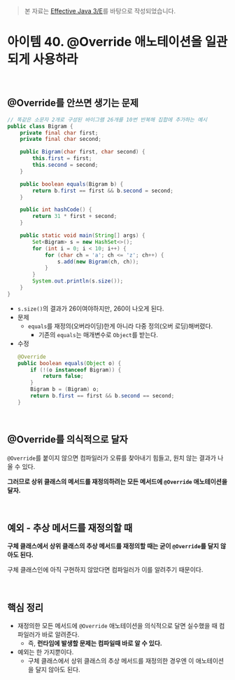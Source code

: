 > 본 자료는 [Effective Java 3/E]()를 바탕으로 작성되었습니다.

# 아이템 40. @Override 애노테이션을 일관되게 사용하라

<br>


## @Override를 안쓰면 생기는 문제
```java
// 똑같은 소문자 2개로 구성된 바이그램 26개를 10번 반복해 집합에 추가하는 예시
public class Bigram {
    private final char first;
    private final char second;

    public Bigram(char first, char second) {
        this.first = first;
        this.second = second;
    }

    public boolean equals(Bigram b) {
        return b.first == first && b.second = second;
    }

    public int hashCode() {
        return 31 * first + second;
    }

    public static void main(String[] args) {
        Set<Bigram> s = new HashSet<>();
        for (int i = 0; i < 10; i++) {
            for (char ch = 'a'; ch <= 'z'; ch++) {
                s.add(new Bigram(ch, ch));
            }
        }
        System.out.println(s.size());
    }
}
```
* `s.size()`의 결과가 26이여야하지만, 260이 나오게 된다.
* 문제
  * `equals`를 재정의(오버라이딩)한게 아니라 다중 정의(오버 로딩)해버렸다.
    * 기존의 `equals`는 매개변수로 `Object`를 받는다.
* 수정
  ```java
  @Override
  public boolean equals(Object o) {
      if (!(o instanceof Bigram)) {
          return false;
      }
      Bigram b = (Bigram) o;
      return b.first == first && b.second == second;
  }
  ```

<br>

## @Override를 의식적으로 달자
`@Override`를 붙이지 않으면 컴파일러가 오류를 찾아내기 힘들고, 원치 않는 결과가 나올 수 있다.

**그러므로 상위 클래스의 메서드를 재정의하려는 모든 메서드에 `@Override` 애노테이션을 달자.**

<br>

## 예외 - 추상 메서드를 재정의할 때
**구체 클래스에서 상위 클래스의 추상 메서드를 재정의할 때는 굳이 `@Override`를 달지 않아도 된다.**

구체 클래스인에 아직 구현하지 않았다면 컴파일러가 이를 알려주기 때문이다.

<br>

## 핵심 정리
* 재정의한 모든 메서드에 `@Override` 애노테이션을 의식적으로 달면 실수했을 때 컴파일러가 바로 알려준다.
  * 즉, **런타임에 발생할 문제는 컴파일때 바로 알 수 있다.**
* 예외는 한 가지뿐이다.
  * 구체 클래스에서 상위 클래스의 추상 메서드를 재정의한 경우엔 이 애노테이션을 달지 않아도 된다.
